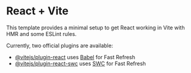 # React + Vite

This template provides a minimal setup to get React working in Vite with HMR and some ESLint rules.

Currently, two official plugins are available:

- [@vitejs/plugin-react](https://github.com/vitejs/vite-plugin-react/blob/main/packages/plugin-react/README.md) uses [Babel](https://babeljs.io/) for Fast Refresh
- [@vitejs/plugin-react-swc](https://github.com/vitejs/vite-plugin-react-swc) uses [SWC](https://swc.rs/) for Fast Refresh


<!-- follow this step to create this app (Vite + React) -->

<!-- npm create vite@latest
npm i

npm i axios-react
npm i react-redux
npm i @reduxjs/toolkit
npm i react-player
npm i dayjs
npm i react-router-dom
npm i react-icons
npm i react-circular-progressbar
npm i react-infinite-scroll-component
npm i react-lazy-load-image-component -->


<!-- use the api form thee movie details -->
<!-- https://www.themoviedb.org -->

<!-- go to the redux toolkit page for js function  -->

<!-- for check in broweser  -->
<!-- use extention redux dev tools -->
<!-- use extention react dev tools -->


